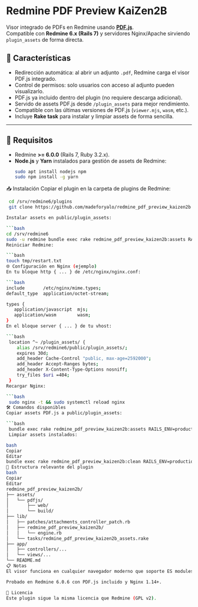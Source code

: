 # Redmine PDF Preview KaiZen2B

Visor integrado de PDFs en Redmine usando **[PDF.js](https://mozilla.github.io/pdf.js/)**.  
Compatible con **Redmine 6.x (Rails 7)** y servidores Nginx/Apache sirviendo `plugin_assets` de forma directa.

## 📌 Características
- Redirección automática: al abrir un adjunto `.pdf`, Redmine carga el visor PDF.js integrado.
- Control de permisos: solo usuarios con acceso al adjunto pueden visualizarlo.
- PDF.js ya incluido dentro del plugin (no requiere descarga adicional).
- Servido de assets PDF.js desde `/plugin_assets` para mejor rendimiento.
- Compatible con las últimas versiones de PDF.js (`viewer.mjs`, `wasm`, etc.).
- Incluye **Rake task** para instalar y limpiar assets de forma sencilla.

---

## 🚀 Requisitos
- Redmine **>= 6.0.0** (Rails 7, Ruby 3.2.x).
- **Node.js** y **Yarn** instalados para gestión de assets de Redmine:
  ```bash
  sudo apt install nodejs npm
  sudo npm install -g yarn
📥 Instalación
Copiar el plugin en la carpeta de plugins de Redmine:
  ```bash
   cd /srv/redmine6/plugins
   git clone https://github.com/madeforyalo/redmine_pdf_preview_kaizen2b.git

Instalar assets en public/plugin_assets:

```bash
 cd /srv/redmine6
 sudo -u redmine bundle exec rake redmine_pdf_preview_kaizen2b:assets RAILS_ENV=production
Reiniciar Redmine:

```bash
 touch tmp/restart.txt
🌐 Configuración en Nginx (ejemplo)
En tu bloque http { ... } de /etc/nginx/nginx.conf:

```bash
 include       /etc/nginx/mime.types;
 default_type  application/octet-stream;

 types {
     application/javascript  mjs;
     application/wasm        wasm;
 }
En el bloque server { ... } de tu vhost:

```bash
   location ^~ /plugin_assets/ {
      alias /srv/redmine6/public/plugin_assets/;
      expires 30d;
      add_header Cache-Control "public, max-age=2592000";
      add_header Accept-Ranges bytes;
      add_header X-Content-Type-Options nosniff;
      try_files $uri =404;
   }
Recargar Nginx:

```bash
   sudo nginx -t && sudo systemctl reload nginx
🛠 Comandos disponibles
Copiar assets PDF.js a public/plugin_assets:

```bash
   bundle exec rake redmine_pdf_preview_kaizen2b:assets RAILS_ENV=production
   Limpiar assets instalados:

bash
Copiar
Editar
bundle exec rake redmine_pdf_preview_kaizen2b:clean RAILS_ENV=production
📂 Estructura relevante del plugin
bash
Copiar
Editar
redmine_pdf_preview_kaizen2b/
├── assets/
│   └── pdfjs/
│       ├── web/
│       └── build/
├── lib/
│   ├── patches/attachments_controller_patch.rb
│   ├── redmine_pdf_preview_kaizen2b/
│   │   └── engine.rb
│   └── tasks/redmine_pdf_preview_kaizen2b_assets.rake
├── app/
│   ├── controllers/...
│   └── views/...
└── README.md
📋 Notas
El visor funciona en cualquier navegador moderno que soporte ES modules y WebAssembly.

Probado en Redmine 6.0.6 con PDF.js incluido y Nginx 1.14+.

📜 Licencia
Este plugin sigue la misma licencia que Redmine (GPL v2).